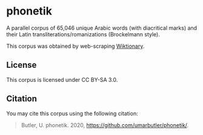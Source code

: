 # phonetik

A parallel corpus of 65,046 unique Arabic words (with diacritical marks) and their Latin transliterations/romanizations (Brockelmann style).

This corpus was obtained by web-scraping [Wiktionary](https://en.wiktionary.org).

## License

This corpus is licensed under CC BY-SA 3.0.

## Citation

You may cite this corpus using the following citation:

> Butler, U. phonetik. 2020, https://github.com/umarbutler/phonetik/.
